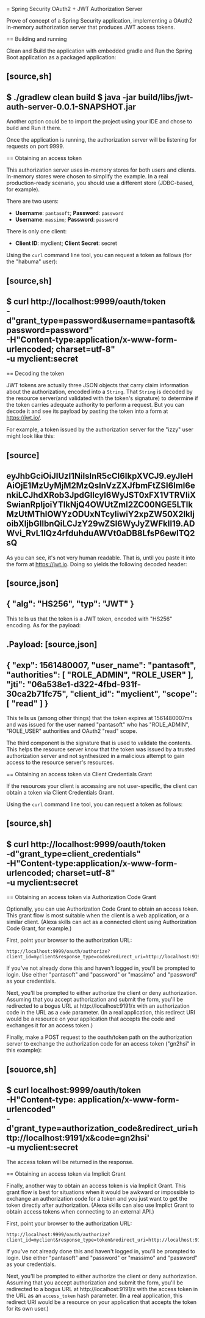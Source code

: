 = Spring Security OAuth2 + JWT Authorization Server

Prove of concept of a Spring Security application, implementing a OAuth2 in-memory authorization server that produces JWT access tokens.

== Building and running

Clean and Build the application with embedded gradle 
and Run the Spring Boot application as a packaged application:

[source,sh]
----
$ ./gradlew clean build
$ java -jar build/libs/jwt-auth-server-0.0.1-SNAPSHOT.jar
----

Another option could be to import the project using your IDE and chose to build and Run it there.

Once the application is running, the authorization server will be listening
for requests on port 9999.

== Obtaining an access token

This authorization server uses in-memory stores for both users and clients.
In-memory stores were chosen to simplify the example. In a real production-ready
scenario, you should use a different store (JDBC-based, for example).

There are two users:

 * **Username**: `pantasoft`; **Password**: `password`
 * **Username**: `massimo`; **Password**: `password`

There is only one client:

 * **Client ID**: myclient; **Client Secret**: secret

Using the `curl` command line tool, you can request a token as follows
(for the "habuma" user):

[source,sh]
----
$ curl http://localhost:9999/oauth/token \
    -d"grant_type=password&username=pantasoft&password=password" \
    -H"Content-type:application/x-www-form-urlencoded; charset=utf-8" \
    -u myclient:secret
----

== Decoding the token

JWT tokens are actually three JSON objects that carry claim information about the
authorization, encoded into a `String`. 
That `String` is decoded by the resource server(and validated with the token's signature) to determine if the token carries
adequate authority to perform a request. 
But you can decode it and see its payload by pasting the token into a form at https://jwt.io/.

For example, a token issued by the authorization server for the "izzy" user might
look like this:

[source]
----
eyJhbGciOiJIUzI1NiIsInR5cCI6IkpXVCJ9.eyJleHAiOjE1MzUyMjM2MzQsInVzZXJfbmFtZSI6Iml6enkiLCJhdXRob3JpdGllcyI6WyJST0xFX1VTRVIiXSwianRpIjoiYTlkNjQ4OWUtZmI2ZC00NGE5LTlkMzUtMThlOWYzODUxNTcyIiwiY2xpZW50X2lkIjoibXljbGllbnQiLCJzY29wZSI6WyJyZWFkIl19.ADWvi_RvL1IQz4rfduhduAWVt0aDB8LfsP6ewlTQ2sQ
----

As you can see, it's not very human readable. That is, until you paste it into the
form at https://jwt.io. Doing so yields the following decoded header:

[source,json]
----
{
  "alg": "HS256",
  "typ": "JWT"
}
----

This tells us that the token is a JWT token, encoded with "HS256" encoding. As for
the payload:

.Payload:
[source,json]
----
{
  "exp": 1561480007,
  "user_name": "pantasoft",
  "authorities": [
    "ROLE_ADMIN",
    "ROLE_USER"
  ],
  "jti": "06a538e1-d322-4fbd-931f-30ca2b71fc75",
  "client_id": "myclient",
  "scope": [
    "read"
  ]
}
----

This tells us (among other things) that the token expires at 1561480007ms and was
issued for the user named "pantasoft" who has "ROLE_ADMIN", "ROLE_USER" authorities and OAuth2 "read" scope.

The third component is the signature that is used to validate the contents. This
helps the resource server know that the token was issued by a trusted authorization
server and not synthesized in a malicious attempt to gain access to the resource
server's resources.

== Obtaining an access token via Client Credentials Grant

If the resources your client is accessing are not user-specific, the client
can obtain a token via Client Credentials Grant.

Using the `curl` command line tool, you can request a token as follows:

[source,sh]
----
$ curl http://localhost:9999/oauth/token \
    -d"grant_type=client_credentials" \
    -H"Content-type:application/x-www-form-urlencoded; charset=utf-8" \
    -u myclient:secret
----

== Obtaining an access token via Authorization Code Grant

Optionally, you can use Authorization Code Grant to obtain an access
token. This grant flow is most suitable when the client is a web application,
or a similar client. (Alexa skills can act as a connected client using
Authorization Code Grant, for example.)

First, point your browser to the authorization URL:

```
http://localhost:9999/oauth/authorize?client_id=myclient&response_type=code&redirect_uri=http://localhost:9191/x
```

If you've not already done this and haven't logged in, you'll be prompted to
login. Use either "pantasoft" and "password" or "massimo" and "password" as your
credentials.

Next, you'll be prompted to either authorize the client or deny authorization.
Assuming that you accept authorization and submit the form, you'll be redirected
to a bogus URL at http://localhost:9191/x with an authorization code in the URL
as a `code` parameter. (In a real application, this redirect URI would be a resource
on your application that accepts the code and exchanges it for an access token.)

Finally, make a POST request to the oauth/token path on the authorization server
to exchange the authorization code for an access token ("gn2hsi" in this example):

[souorce,sh]
----
$ curl localhost:9999/oauth/token \
     -H"Content-type: application/x-www-form-urlencoded" \
     -d'grant_type=authorization_code&redirect_uri=http://localhost:9191/x&code=gn2hsi' \
     -u myclient:secret
----

The access token will be returned in the response.

== Obtaining an access token via Implicit Grant

Finally, another way to obtain an access token is via Implicit Grant.
This grant flow is best for situations when it would be awkward or impossible
to exchange an authorization code for a token and you just want to get the
token directly after authorization. (Alexa skills can also use Implict Grant
to obtain access tokens when connecting to an external API.)

First, point your browser to the authorization URL:

```
http://localhost:9999/oauth/authorize?client_id=myclient&response_type=token&redirect_uri=http://localhost:9191/x
```

If you've not already done this and haven't logged in, you'll be prompted to
login. Use either "pantasoft" and "password" or "massimo" and "password" as your
credentials.

Next, you'll be prompted to either authorize the client or deny authorization.
Assuming that you accept authorization and submit the form, you'll be redirected
to a bogus URL at http://localhost:9191/x with the access token in the URL
as an `access_token` hash parameter. (In a real application, this redirect URI
would be a resource on your application that accepts the token for its own
user.)
